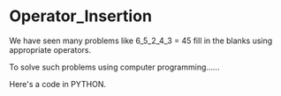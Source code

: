 # Operator_Insertion
We have seen many problems like 6_5_2_4_3 = 45 fill in the blanks using appropriate operators.

To solve such problems using computer programming......

Here's a code in PYTHON.

